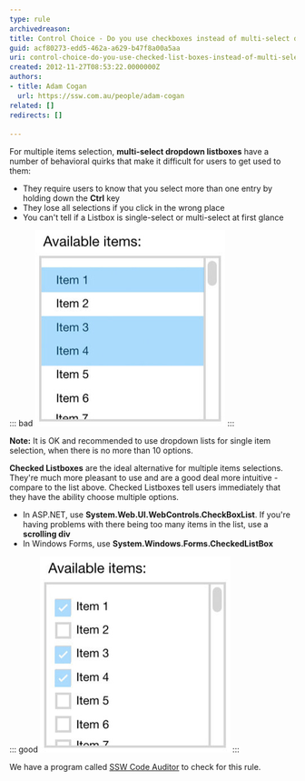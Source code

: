 ```yaml
---
type: rule
archivedreason: 
title: Control Choice - Do you use checkboxes instead of multi-select dropdowns?
guid: acf80273-edd5-462a-a629-b47f8a00a5aa
uri: control-choice-do-you-use-checked-list-boxes-instead-of-multi-select-list-boxes
created: 2012-11-27T08:53:22.0000000Z
authors:
- title: Adam Cogan
  url: https://ssw.com.au/people/adam-cogan
related: []
redirects: []

---
```


For multiple items selection, **multi-select dropdown listboxes** have a number of behavioral quirks that make it difficult for users to get used to them:

* They require users to know that you select more than one entry by holding down the **Ctrl** key
* They lose all selections if you click in the wrong place
* You can't tell if a Listbox is single-select or multi-select at first glance

<!--endintro-->

::: bad
![Figure: Bad Example - ListBoxes are impractical for multiple choices](/rules/control-choice-do-you-use-checked-list-boxes-instead-of-multi-select-list-boxes/multiple-select-dropdown-bad.jpg)
:::

**Note:** It is OK and recommended to use dropdown lists for single item selection, when there is no more than 10 options.

**Checked Listboxes** are the ideal alternative for multiple items selections. They're much more pleasant to use and are a good deal more intuitive - compare to the list above. Checked Listboxes tell users immediately that they have the ability choose multiple options.

* In ASP.NET, use **System.Web.UI.WebControls.CheckBoxList**. If you're having problems with there being too many items in the list, use a **scrolling div**
* In Windows Forms, use **System.Windows.Forms.CheckedListBox**

::: good
![Figure: Good Example - The beauty of the CheckListBox for multiple choices](/rules/control-choice-do-you-use-checked-list-boxes-instead-of-multi-select-list-boxes/multiple-select-checkbox-good.jpg)
:::

We have a program called  [SSW Code Auditor](https://www.ssw.com.au/ssw/codeauditor/) to check for this rule.

